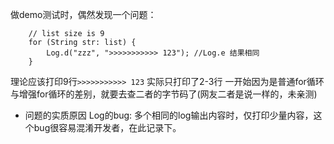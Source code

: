 做demo测试时，偶然发现一个问题：
```
    // list size is 9
    for (String str: list) {
        Log.d("zzz", ">>>>>>>>>>> 123"); //Log.e 结果相同
    }
```
理论应该打印9行`>>>>>>>>>>> 123` 实际只打印了2-3行
一开始因为是普通for循环与增强for循环的差别，就要去查二者的字节码了(网友二者是说一样的，未亲测)
- 问题的实质原因
Log的bug: 多个相同的log输出内容时，仅打印少量内容，这个bug很容易混淆开发者，在此记录下。